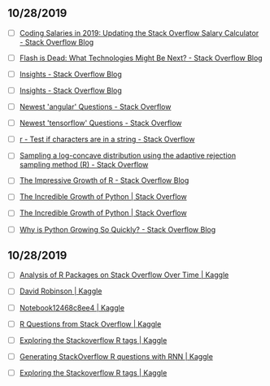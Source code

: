 

## 10/28/2019

-[ ] [Coding Salaries in 2019: Updating the Stack Overflow Salary Calculator - Stack Overflow Blog](https://stackoverflow.blog/2019/10/16/coding-salaries-in-2019-updating-the-stack-overflow-salary-calculator/)

-[ ] [Flash is Dead: What Technologies Might Be Next? - Stack Overflow Blog](https://stackoverflow.blog/2017/08/01/flash-dead-technologies-might-next/?utm_source=so-owned&utm_medium=blog&utm_campaign=gen-blog&utm_content=blog-link&utm_term=incredible-growth-python)

-[ ] [Insights - Stack Overflow Blog](https://stackoverflow.blog/insights/?utm_source=so-owned&utm_medium=blog&utm_campaign=gen-blog&utm_content=blog-link&utm_term=growth-r)

-[ ] [Insights - Stack Overflow Blog](https://stackoverflow.blog/insights/?utm_source=so-owned&utm_medium=blog&utm_campaign=gen-blog&utm_content=blog-link&utm_term=growth-r)

-[ ] [Newest 'angular' Questions - Stack Overflow](https://stackoverflow.com/questions/tagged/angular)

-[ ] [Newest 'tensorflow' Questions - Stack Overflow](https://stackoverflow.com/questions/tagged/tensorflow)

-[ ] [r - Test if characters are in a string - Stack Overflow](https://stackoverflow.com/questions/10128617/test-if-characters-are-in-a-string)

-[ ] [Sampling a log-concave distribution using the adaptive rejection sampling method (R) - Stack Overflow](https://stackoverflow.com/questions/47639517/sampling-a-log-concave-distribution-using-the-adaptive-rejection-sampling-method)

-[ ] [The Impressive Growth of R - Stack Overflow Blog](https://stackoverflow.blog/2017/10/10/impressive-growth-r/)

-[ ] [The Incredible Growth of Python | Stack Overflow](https://stackoverflow.blog/2017/09/06/incredible-growth-python/?utm_source=so-owned&utm_medium=blog&utm_campaign=gen-blog&utm_content=blog-link&utm_term=growth-r)

-[ ] [The Incredible Growth of Python | Stack Overflow](https://stackoverflow.blog/2017/09/06/incredible-growth-python/?utm_source=so-owned&utm_medium=blog&utm_campaign=gen-blog&utm_content=blog-link&utm_term=growth-r)

-[ ] [Why is Python Growing So Quickly? - Stack Overflow Blog](https://stackoverflow.blog/2017/09/14/python-growing-quickly/?utm_source=so-owned&utm_medium=blog&utm_campaign=gen-blog&utm_content=blog-link&utm_term=growth-r)



## 10/28/2019

-[ ] [Analysis of R Packages on Stack Overflow Over Time | Kaggle](https://www.kaggle.com/kernels/scriptcontent/1595343/download)

-[ ] [David Robinson | Kaggle](https://www.kaggle.com/drobinson/kernels)

-[ ] [Notebook12468c8ee4 | Kaggle](https://www.kaggle.com/drobinson/notebook78f2f660d9)

-[ ] [R Questions from Stack Overflow | Kaggle](https://www.kaggle.com/stackoverflow/rquestions)

-[ ] [Exploring the Stackoverflow R tags | Kaggle](https://www.kaggle.com/apapiu/exploring-the-stackoverflow-r-tags)

-[ ] [Generating StackOverflow R questions with RNN | Kaggle](https://www.kaggle.com/vadimnazarov/generating-stackoverflow-r-questions-with-rnn)

-[ ] [Exploring the Stackoverflow R tags | Kaggle](https://www.kaggle.com/apapiu/exploring-the-stackoverflow-r-tags)
